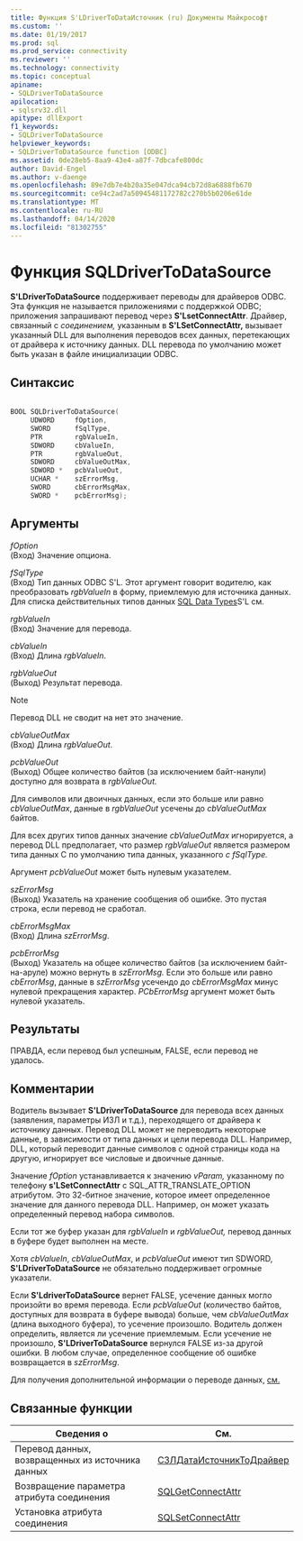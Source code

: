 ```yaml
---
title: Функция S'LDriverToDataИсточник (ru) Документы Майкрософт
ms.custom: ''
ms.date: 01/19/2017
ms.prod: sql
ms.prod_service: connectivity
ms.reviewer: ''
ms.technology: connectivity
ms.topic: conceptual
apiname:
- SQLDriverToDataSource
apilocation:
- sqlsrv32.dll
apitype: dllExport
f1_keywords:
- SQLDriverToDataSource
helpviewer_keywords:
- SQLDriverToDataSource function [ODBC]
ms.assetid: 0de28eb5-8aa9-43e4-a87f-7dbcafe800dc
author: David-Engel
ms.author: v-daenge
ms.openlocfilehash: 89e7db7e4b20a35e047dca94cb72d8a6888fb670
ms.sourcegitcommit: ce94c2ad7a50945481172782c270b5b0206e61de
ms.translationtype: MT
ms.contentlocale: ru-RU
ms.lasthandoff: 04/14/2020
ms.locfileid: "81302755"
---
```

# <a name="sqldrivertodatasource-function"></a>Функция SQLDriverToDataSource
**S'LDriverToDataSource** поддерживает переводы для драйверов ODBC. Эта функция не называется приложениями с поддержкой ODBC; приложения запрашивают перевод через **S'LsetConnectAttr**. Драйвер, связанный с *соединением,* указанным в **S'LSetConnectAttr,** вызывает указанный DLL для выполнения переводов всех данных, перетекающих от драйвера к источнику данных. DLL перевода по умолчанию может быть указан в файле инициализации ODBC.  
  
## <a name="syntax"></a>Синтаксис  
  
```cpp  
  
BOOL SQLDriverToDataSource(  
     UDWORD     fOption,  
     SWORD      fSqlType,  
     PTR        rgbValueIn,  
     SDWORD     cbValueIn,  
     PTR        rgbValueOut,  
     SDWORD     cbValueOutMax,  
     SDWORD *   pcbValueOut,  
     UCHAR *    szErrorMsg,  
     SWORD      cbErrorMsgMax,  
     SWORD *    pcbErrorMsg);  
```  
  
## <a name="arguments"></a>Аргументы  
 *fOption*  
 (Вход) Значение опциона.  
  
 *fSqlType*  
 (Вход) Тип данных ODBC S'L. Этот аргумент говорит водителю, как преобразовать *rgbValueIn* в форму, приемлемую для источника данных. Для списка действительных типов данных [SQL Data Types](../../../odbc/reference/appendixes/sql-data-types.md)S'L см.  
  
 *rgbValueIn*  
 (Вход) Значение для перевода.  
  
 *cbValueIn*  
 (Вход) Длина *rgbValueIn*.  
  
 *rgbValueOut*  
 (Выход) Результат перевода.  
  
> [!NOTE]  
>  Перевод DLL не сводит на нет это значение.  
  
 *cbValueOutMax*  
 (Вход) Длина *rgbValueOut*.  
  
 *pcbValueOut*  
 (Выход) Общее количество байтов (за исключением байт-нанули) доступно для возврата в *rgbValueOut.*  
  
 Для символов или двоичных данных, если это больше или равно *cbValueOutMax*, данные в *rgbValueOut* усечены до *cbValueOutMax* байтов.  
  
 Для всех других типов данных значение *cbValueOutMax* игнорируется, а перевод DLL предполагает, что размер *rgbValueOut* является размером типа данных C по умолчанию типа данных, указанного *с fSqlType.*  
  
 Аргумент *pcbValueOut* может быть нулевым указателем.  
  
 *szErrorMsg*  
 (Выход) Указатель на хранение сообщения об ошибке. Это пустая строка, если перевод не сработал.  
  
 *cbErrorMsgMax*  
 (Вход) Длина *szErrorMsg*.  
  
 *pcbErrorMsg*  
 (Выход) Указатель на общее количество байтов (за исключением байт-на-аруле) можно вернуть в *szErrorMsg.* Если это больше или равно *cbErrorMsg*, данные в *szErrorMsg* усечендо до *cbErrorMsgMax* минус нулевой прекращения характер. *PCbErrorMsg* аргумент может быть нулевой указатель.  
  
## <a name="returns"></a>Результаты  
 ПРАВДА, если перевод был успешным, FALSE, если перевод не удалось.  
  
## <a name="comments"></a>Комментарии  
 Водитель вызывает **S'LDriverToDataSource** для перевода всех данных (заявления, параметры ИЗЛ и т.д.), переходящего от драйвера к источнику данных. Перевод DLL может не переводить некоторые данные, в зависимости от типа данных и цели перевода DLL. Например, DLL, который переводит данные символов с одной страницы кода на другую, игнорирует все числовые и двоичные данные.  
  
 Значение *fOption* устанавливается к значению *vParam,* указанному по телефону **s'LSetConnectAttr** с SQL_ATTR_TRANSLATE_OPTION атрибутом. Это 32-битное значение, которое имеет определенное значение для данного перевода DLL. Например, он может указать определенный перевод набора символов.  
  
 Если тот же буфер указан для *rgbValueIn* и *rgbValueOut,* перевод данных в буфере будет выполнен на месте.  
  
 Хотя *cbValueIn*, *cbValueOutMax*, и *pcbValueOut* имеют тип SDWORD, **S'LDriverToDataSource** не обязательно поддерживает огромные указатели.  
  
 Если **S'LdriverToDataSource** вернет FALSE, усечение данных могло произойти во время перевода. Если *pcbValueOut* (количество байтов, доступных для возврата в буфере вывода) больше, чем *cbValueOutMax* (длина выходного буфера), то усечение произошло. Водитель должен определить, является ли усечение приемлемым. Если усечение не произошло, **S'LDriverToDataSource** вернулся FALSE из-за другой ошибки. В любом случае, определенное сообщение об ошибке возвращается в *szErrorMsg*.  
  
 Для получения дополнительной информации о переводе данных, [см.](../../../odbc/reference/develop-app/translation-dlls.md)  
  
## <a name="related-functions"></a>Связанные функции  
  
|Сведения о|См.|  
|---------------------------|---------|  
|Перевод данных, возвращенных из источника данных|[СЗЛДатаИсточникТоДрайвер](../../../odbc/reference/syntax/sqldatasourcetodriver-function.md)|  
|Возвращение параметра атрибута соединения|[SQLGetConnectAttr](../../../odbc/reference/syntax/sqlgetconnectattr-function.md)|  
|Установка атрибута соединения|[SQLSetConnectAttr](../../../odbc/reference/syntax/sqlsetconnectattr-function.md)|
